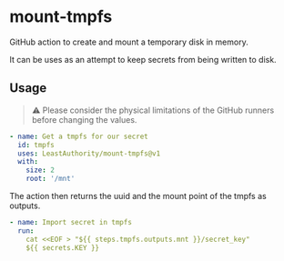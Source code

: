 # mount-tmpfs
GitHub action to create and mount a temporary disk in memory.

It can be uses as an attempt to keep secrets from being written to disk.

## Usage

> :warning: Please consider the physical limitations of the GitHub runners before
            changing the values.

```yaml
- name: Get a tmpfs for our secret
  id: tmpfs
  uses: LeastAuthority/mount-tmpfs@v1
  with:
    size: 2
    root: '/mnt'
```

The action then returns the uuid and the mount point of the tmpfs as outputs.

```yaml
- name: Import secret in tmpfs
  run:
    cat <<EOF > "${{ steps.tmpfs.outputs.mnt }}/secret_key"
    ${{ secrets.KEY }}
```
